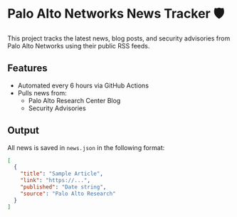 # Palo Alto Networks News Tracker 🛡️

This project tracks the latest news, blog posts, and security advisories from Palo Alto Networks using their public RSS feeds.

## Features

- Automated every 6 hours via GitHub Actions
- Pulls news from:
  - Palo Alto Research Center Blog
  - Security Advisories

## Output

All news is saved in `news.json` in the following format:

```json
[
  {
    "title": "Sample Article",
    "link": "https://...",
    "published": "Date string",
    "source": "Palo Alto Research"
  }
]
